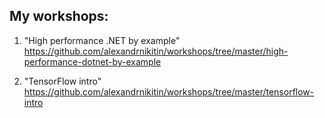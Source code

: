 ## My workshops:

1. "High performance .NET by example" https://github.com/alexandrnikitin/workshops/tree/master/high-performance-dotnet-by-example

2. "TensorFlow intro" https://github.com/alexandrnikitin/workshops/tree/master/tensorflow-intro
